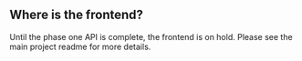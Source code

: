 ## Where is the frontend?

Until the phase one API is complete, the frontend is on hold. Please see the main project readme for more details.